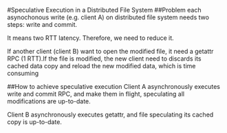 #Speculative Execution in a Distributed File System
##Problem
each asynochonous write (e.g. client A) on distributed file system needs two steps: write and commit.

It means two RTT latency. Therefore, we need to reduce it.

If another client (client B) want to open the modified file, it need a getattr RPC (1 RTT).If the file is modified, the new client need to discards its cached data copy and reload the new modified data, which is time consuming

##How to achieve speculative execution
Client A asynchronously executes write and commit RPC, and make them in flight, speculating all modifications are up-to-date.

Client B asynchronously executes getattr, and file speculating its cached copy is up-to-date.


